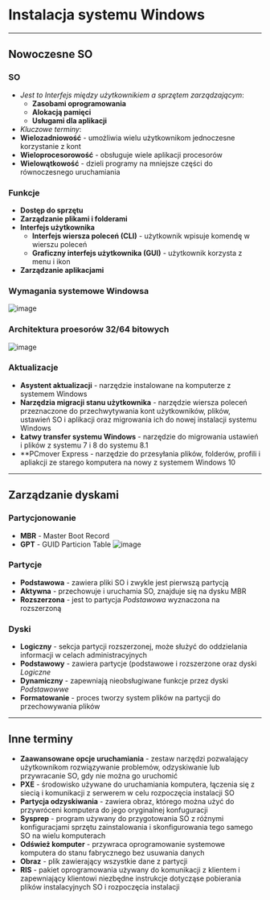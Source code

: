 # Instalacja systemu Windows
___
## Nowoczesne SO
### SO
- *Jest to Interfejs między użytkownikiem a sprzętem zarządzającym*:
  - **Zasobami oprogramowania**
  - **Alokacją pamięci**
  - **Usługami dla aplikacji**
- *Kluczowe terminy*:
- **Wielozadniowość** - umożliwia wielu użytkownikom jednoczesne korzystanie z kont
- **Wieloprocesorowość** - obsługuje wiele aplikacji procesorów
- **Wielowątkowość** - dzieli programy na mniejsze części do równoczesnego uruchamiania
### Funkcje
- **Dostęp do sprzętu**
- **Zarządzanie plikami i folderami**
- **Interfejs użytkownika**
  - **Interfejs wiersza poleceń (CLI)** - użytkownik wpisuje komendę w wierszu poleceń
  - **Graficzny interfejs użytkownika (GUI)** - użytkownik korzysta z menu i ikon
- **Zarządzanie aplikacjami**
### Wymagania systemowe Windowsa
![image](https://github.com/user-attachments/assets/ba7a4762-2642-4479-a2ca-80f6090f2f64)
### Architektura proesorów 32/64 bitowych
![image](https://github.com/user-attachments/assets/60aa293c-a7ee-4465-a449-7901f684adfc)
### Aktualizacje
- **Asystent aktualizacji** - narzędzie instalowane na komputerze z systemem Windows
- **Narzędzia migracji stanu użytkownika** - narzędzie wiersza poleceń przeznaczone do przechwytywania kont użytkowników, plików, ustawień SO i aplikacji oraz migrowania ich do nowej instalacji systemu Windows
- **Łatwy transfer systemu Windows** - narzędzie do migrowania ustawień i plików z systemu 7 i 8 do systemu 8.1
- **PCmover Express - narzędzie do przesyłania plików, folderów, profili i apliakcji ze starego komputera na nowy z systemem Windows 10
___
## Zarządzanie dyskami
### Partycjonowanie
- **MBR** - Master Boot Record
- **GPT** - GUID Particion Table
![image](https://github.com/user-attachments/assets/6432987f-9343-4149-b479-0b86b88dd983)
### Partycje
- **Podstawowa** - zawiera pliki SO i zwykle jest pierwszą partycją
- **Aktywna** - przechowuje i uruchamia SO, znajduje się na dysku MBR
- **Rozszerzona** - jest to partycja *Podstawowa* wyznaczona na rozszerzoną
### Dyski
- **Logiczny** - sekcja partycji rozszerzonej, może służyć do oddzielania informacji w celach administracyjnych
- **Podstawowy** - zawiera partycje (podstawowe i rozszerzone oraz dyski *Logiczne*
- **Dynamiczny** - zapewniają nieobsługiwane funkcje przez dyski *Podstawowwe*
- **Formatowanie** - proces tworzy system plików na partycji do przechowywania plików
___
## Inne terminy
- **Zaawansowane opcje uruchamiania** - zestaw narzędzi pozwalający użytkownikom rozwiązywanie problemów, odzyskiwanie lub przywracanie SO, gdy nie można go uruchomić
- **PXE** - środowisko używane do uruchamiania komputera, łączenia się z siecią i komunikacji z serwerem w celu rozpoczęcia instalacji SO
- **Partycja odzyskiwania** - zawiera obraz, którego można użyć do przywróceni komputera do jego oryginalnej konfuguracji
- **Sysprep** - program używany do przygotowania SO z różnymi konfiguracjami sprzętu zainstalowania i skonfigurowania tego samego SO na wielu komputerach
- **Odśwież komputer** - przywraca oprogramowanie systemowe komputera do stanu fabrycznego bez usuwania danych
- **Obraz** - plik zawierający wszystkie dane z partycji
- **RIS** - pakiet oprogramowania używany do komunikacji z klientem i zapewniający klientowi niezbędne instrukcje dotycząse pobierania plików instalacyjnych SO i rozpoczęcia instalacji
